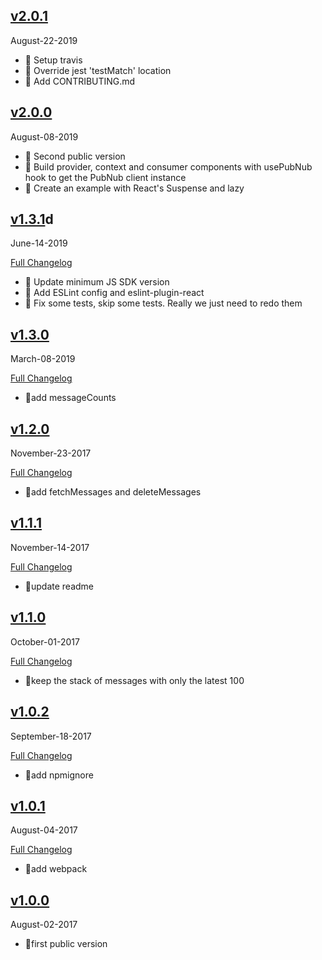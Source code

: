 ## [v2.0.1](https://github.com/pubnub/react/tree/v2.0)

August-22-2019

- 🌟 Setup travis
- 🌟 Override jest 'testMatch' location
- 🌟 Add CONTRIBUTING.md

## [v2.0.0](https://github.com/pubnub/react/tree/v2.0)

August-08-2019

- 🌟 Second public version
- 🌟 Build provider, context and consumer components with usePubNub hook to get the PubNub client instance
- 🌟 Create an example with React's Suspense and lazy

## [v1.3.1](https://github.com/pubnub/pubnub-react/tree/v1.3.1)d

June-14-2019

[Full Changelog](https://github.com/pubnub/pubnub-react/compare/v1.2.0...v1.3.1)

- 🌟 Update minimum JS SDK version
- 🌟 Add ESLint config and eslint-plugin-react
- 🌟 Fix some tests, skip some tests. Really we just need to redo them

## [v1.3.0](https://github.com/pubnub/pubnub-react/tree/v1.3.0)

March-08-2019

[Full Changelog](https://github.com/pubnub/pubnub-react/compare/v1.2.0...v1.3.0)

- 🌟add messageCounts

## [v1.2.0](https://github.com/pubnub/pubnub-react/tree/v1.2.0)

November-23-2017

[Full Changelog](https://github.com/pubnub/pubnub-react/compare/v1.1.1...v1.2.0)

- 🌟add fetchMessages and deleteMessages

## [v1.1.1](https://github.com/pubnub/pubnub-react/tree/v1.1.1)

November-14-2017

[Full Changelog](https://github.com/pubnub/pubnub-react/compare/v1.1.0...v1.1.1)

- 🌟update readme

## [v1.1.0](https://github.com/pubnub/pubnub-react/tree/v1.1.0)

October-01-2017

[Full Changelog](https://github.com/pubnub/pubnub-react/compare/v1.0.2...v1.1.0)

- 🌟keep the stack of messages with only the latest 100

## [v1.0.2](https://github.com/pubnub/pubnub-react/tree/v1.0.2)

September-18-2017

[Full Changelog](https://github.com/pubnub/pubnub-react/compare/v1.0.1...v1.0.2)

- 🌟add npmignore

## [v1.0.1](https://github.com/pubnub/pubnub-react/tree/v1.0.1)

August-04-2017

[Full Changelog](https://github.com/pubnub/pubnub-react/compare/v1.0.0...v1.0.1)

- 🌟add webpack

## [v1.0.0](https://github.com/pubnub/pubnub-react/tree/v1.0.0)

August-02-2017

- 🌟first public version
